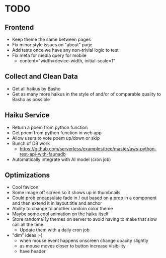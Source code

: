 # TODO

## Frontend

  * Keep theme the same between pages
  * Fix minor style issues on "about" page
  * Add tests once we have any non-trivial logic to test
  * Fix meta for media query for mobile
    * content="width=device-width, initial-scale=1"
## Collect and Clean Data

  * Get all haikus by Basho
  * Get as many more haikus in the style of and/or of comparable quality to Basho
    as possible

## Haiku Service

  * Return a poem from python function
  * Get poem from python function in web app
  * Allow users to vote poem up/down or skip
  * Bunch of DB work
    * https://github.com/serverless/examples/tree/master/aws-python-rest-api-with-faunadb
  * Automatically integrate with AI model (cron job)

## Optimizations

  * Cool favicon
  * Some image off screen so it shows up in thumbnails
  * Could prob encapsulate fade in / out based on a prop in a component and then extend it in layout.title and anchor
  * Ability to change to another random color theme
  * Maybe some cool animation on the haiku itself
  * Store randoma11y themes on server to avoid having to make that slow call all the time
    * Update them with a daily cron job
  * "dim" ideas ;-)
    * when mouse event happens onscreen change opacity slightly
    * as mouse moves closer to button increase visibility
    * have header <Title /> refresh and then fade out upon vote button click

# Notes:

functionally structured like randoma11y.com (but not necessarily the same look)

http://webdesignernotebook.com/examples/twinkle-twinkle.html (shows poem
styling)

https://www.poetrygenerator.ninja/poem/a1a915bf94233c75 (poem styling) (AI poem
generator)

Generate all haikus at once on the server using the deep learning model, up to a
feasible limit of haikus (determined by faunadb pricing). Then let the voting
find which ones to keep. Every week or month or however long it takes to get
votes on a reasonable amount of the generated haikus, feed the haikus that were
voted up back into the model (not sure if you can feed in the "bad" ones to
train the model against them), then delete all but the good ones, and generate
new ones to fill up to the same feasible limit from before (like 10,000 or
something). Eventually, increase the limit. More sophisticated pruning can be
implemented in the future as an optimization.

<!-- ^^^ this is cool! ^^^ -->
